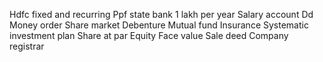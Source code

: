 Hdfc fixed and recurring
Ppf state bank 1 lakh per year
Salary account
Dd
Money order
Share market
Debenture
Mutual fund
Insurance
Systematic investment plan
Share at par
Equity
Face value
Sale deed
Company registrar



